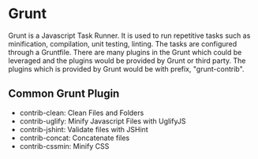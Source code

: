 # Grunt
Grunt is a Javascript Task Runner. It is used to run repetitive tasks such as minification, compilation, unit testing, linting. The tasks are configured through a Gruntfile. 
There are many plugins in the Grunt which could be leveraged and the plugins would be provided by Grunt or third party. The plugins which is provided by Grunt would be with prefix, "grunt-contrib".

## Common Grunt Plugin
* contrib-clean: Clean Files and Folders
* contrib-uglify: Minify Javascript Files with UglifyJS
* contrib-jshint: Validate files with JSHint
* contrib-concat: Concatenate files
* contrib-cssmin: Minify CSS


